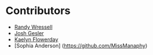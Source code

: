 # Contributors
- [Randy Wressell](https://github.com/randy5235/)
- [Josh Gesler](https://github.com/joshgesler/)
- [Kaelyn Flowerday](https://github.com/kaelynflow)
- [Sophia Anderson] (https://github.com/MissManaphy)

